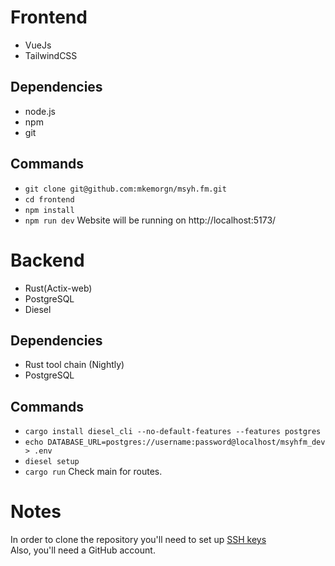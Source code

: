 # Frontend
- VueJs
- TailwindCSS

## Dependencies
- node.js
- npm
- git

## Commands
- `git clone git@github.com:mkemorgn/msyh.fm.git`
- `cd frontend`
- `npm install`
- `npm run dev` Website will be running on http://localhost:5173/

# Backend
- Rust(Actix-web)
- PostgreSQL
- Diesel

## Dependencies
- Rust tool chain (Nightly)
- PostgreSQL

## Commands
- `cargo install diesel_cli --no-default-features --features postgres`
- `echo DATABASE_URL=postgres://username:password@localhost/msyhfm_dev > .env`
- `diesel setup`
- `cargo run` Check main for routes. 

# Notes
In order to clone the repository you'll need to set up [SSH keys](https://docs.github.com/en/authentication/connecting-to-github-with-ssh/adding-a-new-ssh-key-to-your-github-account?platform=mac&tool=webui)  
Also, you'll need a GitHub account.  
